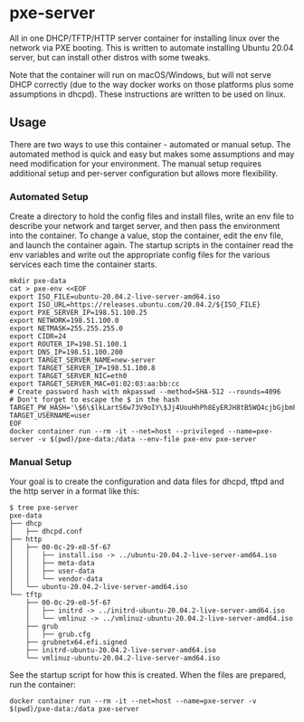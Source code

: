 # pxe-server
All in one DHCP/TFTP/HTTP server container for installing linux over the network via PXE booting. This is written to automate installing Ubuntu 20.04 server, but can install other distros with some tweaks.

Note that the container will run on macOS/Windows, but will not serve DHCP correctly (due to the way docker works on those platforms plus some assumptions in dhcpd). These instructions are written to be used on linux.

## Usage
There are two ways to use this container - automated or manual setup. The automated method is quick and easy but makes some assumptions and may need modification for your environment. The manual setup requires additional setup and per-server configuration but allows more flexibility.

### Automated Setup
Create a directory to hold the config files and install files, write an env file to describe your network and target server, and then pass the environment into the container. To change a value, stop the container, edit the env file, and launch the container again. The startup scripts in the container read the env variables and write out the appropriate config files for the various services each time the container starts.

```shell
mkdir pxe-data
cat > pxe-env <<EOF
export ISO_FILE=ubuntu-20.04.2-live-server-amd64.iso
export ISO_URL=https://releases.ubuntu.com/20.04.2/${ISO_FILE}
export PXE_SERVER_IP=198.51.100.25
export NETWORK=198.51.100.0
export NETMASK=255.255.255.0
export CIDR=24
export ROUTER_IP=198.51.100.1
export DNS_IP=198.51.100.200
export TARGET_SERVER_NAME=new-server
export TARGET_SERVER_IP=198.51.100.8
export TARGET_SERVER_NIC=eth0
export TARGET_SERVER_MAC=01:02:03:aa:bb:cc
# Create password hash with mkpasswd --method=SHA-512 --rounds=4096
# Don't forget to escape the $ in the hash
TARGET_PW_HASH='\$6\$lkLartS6w73V9oIY\$Jj4UouHhPh8EyERJH8tB5WQ4cjbGjbmFQ6kHnxxnhQN4L0DMrJ3WrFHA8LSXAzd016J175BRwIUgwWQLbucFm.'
TARGET_USERNAME=user
EOF
docker container run --rm -it --net=host --privileged --name=pxe-server -v $(pwd)/pxe-data:/data --env-file pxe-env pxe-server
```

### Manual Setup
Your goal is to create the configuration and data files for dhcpd, tftpd and the http server in a format like this:
```shell
$ tree pxe-server
pxe-data
├── dhcp
│   ├── dhcpd.conf
├── http
│   ├── 00-0c-29-e8-5f-67
│   │   ├── install.iso -> ../ubuntu-20.04.2-live-server-amd64.iso
│   │   ├── meta-data
│   │   ├── user-data
│   │   └── vendor-data
│   └── ubuntu-20.04.2-live-server-amd64.iso
└── tftp
    ├── 00-0c-29-e8-5f-67
    │   ├── initrd -> ../initrd-ubuntu-20.04.2-live-server-amd64.iso
    │   └── vmlinuz -> ../vmlinuz-ubuntu-20.04.2-live-server-amd64.iso
    ├── grub
    │   ├── grub.cfg
    ├── grubnetx64.efi.signed
    ├── initrd-ubuntu-20.04.2-live-server-amd64.iso
    └── vmlinuz-ubuntu-20.04.2-live-server-amd64.iso
```
See the startup script for how this is created. When the files are prepared, run the container:
```
docker container run --rm -it --net=host --name=pxe-server -v $(pwd)/pxe-data:/data pxe-server
```
